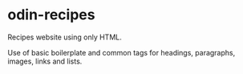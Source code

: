 # odin-recipes
Recipes website using only HTML.

Use of basic boilerplate and common tags for headings, paragraphs, images, links and lists.